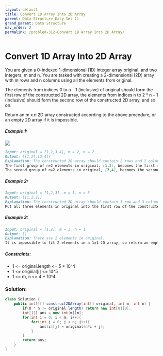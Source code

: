 ```yaml
---
layout: default
title: Convert 1D Array Into 2D Array
parent: Data Structure Easy Set 11
grand_parent: Data Structure
nav_order: 2
permalink: /problem-312-Convert 1D Array Into 2D Array/
---
```

# Convert 1D Array Into 2D Array

You are given a 0-indexed 1-dimensional (1D) integer array original, and two integers, m and n. You are tasked with creating a 2-dimensional (2D) array with m rows and n columns using all the elements from original.

The elements from indices 0 to n - 1 (inclusive) of original should form the first row of the constructed 2D array, the elements from indices n to 2 * n - 1 (inclusive) should form the second row of the constructed 2D array, and so on.

Return an m x n 2D array constructed according to the above procedure, or an empty 2D array if it is impossible.

##### Example 1:
![](../../assets/images/ds/image-20210826114243-1.png)
```markdown
Input: original = [1,2,3,4], m = 2, n = 2
Output: [[1,2],[3,4]]
Explanation: The constructed 2D array should contain 2 rows and 2 columns.
The first group of n=2 elements in original, [1,2], becomes the first row in the constructed 2D array.
The second group of n=2 elements in original, [3,4], becomes the second row in the constructed 2D array.
```
##### Example 2:
```markdown
Input: original = [1,2,3], m = 1, n = 3
Output: [[1,2,3]]
Explanation: The constructed 2D array should contain 1 row and 3 columns.
Put all three elements in original into the first row of the constructed 2D array.
```
##### Example 3:
```markdown
Input: original = [1,2], m = 1, n = 1
Output: []
Explanation: There are 2 elements in original.
It is impossible to fit 2 elements in a 1x1 2D array, so return an empty 2D array.
```
##### Constraints:
* 1 <= original.length <= 5 * 10^4
* 1 <= original[i] <= 10^5
* 1 <= m, n <= 4 * 10^4

### Solution:
```java
class Solution {
    public int[][] construct2DArray(int[] original, int m, int n) {
        if(m * n != original.length) return new int[0][0];
        int[][] ans = new int[m][n];
        for(int i = 0; i < m; i++){
            for(int j = 0; j < n; j++){
                ans[i][j] = original[n*i + j];
            }
        }
        return ans;
    }
}
```
#####
```java

```